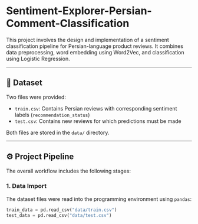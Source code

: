 # Sentiment-Explorer-Persian-Comment-Classification

This project involves the design and implementation of a sentiment classification pipeline for Persian-language product reviews. It combines data preprocessing, word embedding using Word2Vec, and classification using Logistic Regression.

---

## 📁 Dataset

Two files were provided:

- `train.csv`: Contains Persian reviews with corresponding sentiment labels (`recommendation_status`)
- `test.csv`: Contains new reviews for which predictions must be made

Both files are stored in the `data/` directory.

---

## ⚙️ Project Pipeline

The overall workflow includes the following stages:

### 1. Data Import
The dataset files were read into the programming environment using `pandas`:

```python
train_data = pd.read_csv("data/train.csv")
test_data = pd.read_csv("data/test.csv")
